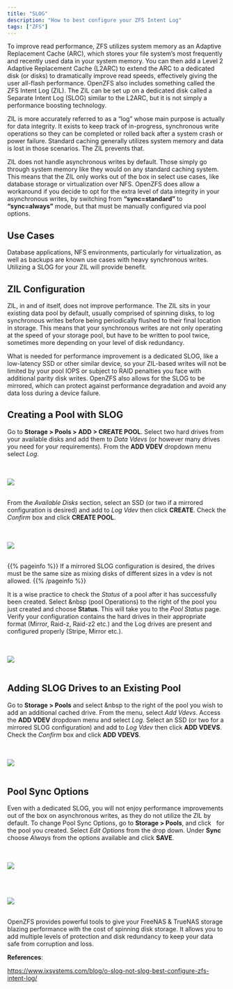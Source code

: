 ```yaml
---
title: "SLOG"
description: "How to best configure your ZFS Intent Log"
tags: ["ZFS"]
---
```


To improve read performance, ZFS utilizes system memory as an Adaptive Replacement Cache (ARC), which stores your file system’s 
most frequently and recently used data in your system memory. You can then add a Level 2 Adaptive Replacement Cache (L2ARC) to extend the ARC to a 
dedicated disk (or disks) to dramatically improve read speeds, effectively giving the user all-flash performance.  OpenZFS also includes something called the ZFS Intent Log (ZIL). The ZIL can be set up on a dedicated disk called a Separate Intent Log (SLOG) similar to the L2ARC, but it is not simply a performance boosting technology. 

ZIL is more accurately referred to as a “log” whose main purpose is actually for data integrity. 
It exists to keep track of in-progress, synchronous write operations so they can be completed or rolled back after a system crash or power failure. 
Standard caching generally utilizes system memory and data is lost in those scenarios. The ZIL prevents that.

ZIL does not handle asynchronous writes by default. Those simply go through system memory like they would on any standard caching system. 
This means that the ZIL only works out of the box in select use cases, like database storage or virtualization over NFS. OpenZFS does allow a workaround 
if you decide to opt for the extra level of data integrity in your asynchronous writes, by switching from **“sync=standard”** to **“sync=always”** mode, 
but that must be manually configured via pool options.

## Use Cases 

Database applications, NFS environments, particularly for virtualization, as well as backups are known use cases with heavy synchronous writes.  Utilizing a SLOG for your ZIL will provide benefit.

## ZIL Configuration

ZIL, in and of itself, does not improve performance. The ZIL sits in your existing data pool by default, usually comprised of spinning disks, to log synchronous writes before being periodically flushed to their final location in storage. This means that your synchronous writes are not only operating at the speed of your storage pool, but have to be written to pool twice, sometimes more depending on your level of disk redundancy.

What is needed for performance improvement is a dedicated SLOG, like a low-latency SSD or other similar device, so your ZIL-based writes will not be limited by your pool IOPS or subject to RAID penalties you face with additional parity disk writes. OpenZFS also allows for the SLOG to be mirrored, which can protect against performance degradation and avoid any data loss during a device failure.

## Creating a Pool with SLOG

Go to **Storage > Pools > ADD > CREATE POOL**.  Select two hard drives from your available disks and add them to *Data Vdevs* (or however many drives you need for your requirements).  From the **ADD VDEV** dropdown menu select *Log*. 

<br><br>
<img src="/images/slog1.png">
<br><br>

From the *Available Disks* section, select an SSD (or two if a mirrored configuration is desired) and add to *Log Vdev* then click **CREATE**.  Check the *Confirm* box and click **CREATE POOL**.

<br><br>
<img src="/images/slog2.png">
<br><br>

{{% pageinfo %}}
If a mirrored SLOG configuration is desired, the drives must be the same size as mixing disks of different sizes in a vdev is not allowed.
{{% /pageinfo %}}

It is a wise practice to check the *Status* of a pool after it has successfully been created. Select <i class="fas fa-cog" aria-hidden="true" title="Settings"></i>&nbsp (pool Operations) to the right of the pool you just created and choose **Status**.  This will take you to the *Pool Status* page.  Verify your configuration contains the hard drives in their appropriate format (Mirror, Raid-z, Raid-z2 etc.) and the Log drives are present and configured properly (Stripe, Mirror etc.).

<br><br>
<img src="/images/slog3.png">
<br><br>

## Adding SLOG Drives to an Existing Pool

Go to **Storage > Pools** and select <i class="fas fa-cog" aria-hidden="true" title="Settings"></i>&nbsp to the right of the pool you wish to add an additional cached drive.  From the menu, select *Add Vdevs*.  Access the **ADD VDEV** dropdown menu and select *Log*.  Select an SSD (or two for a mirrored SLOG configuration) and add to *Log Vdev* then click **ADD VDEVS**.  Check the *Confirm* box and click **ADD VDEVS**.

<br><br>
<img src="/images/slog6.png">
<br><br>

## Pool Sync Options

Even with a dedicated SLOG, you will not enjoy performance improvements out of the box on asynchronous writes, as they do not utilize the ZIL by default.  To change Pool Sync Options, go to **Storage > Pools**, and click <i class="fas fa-ellipsis-v" aria-hidden="true" title="Options"></i>&nbsp; for the pool you created. Select *Edit Options* from the drop down.  Under **Sync** choose *Always* from the options available and click **SAVE**.

<br><br>
<img src="/images/slog4.png">
<br><br>

<br><br>
<img src="/images/slog5.png">
<br><br>

OpenZFS provides powerful tools to give your FreeNAS & TrueNAS storage blazing performance with the cost of spinning disk storage. It allows you to add multiple levels of protection and disk redundancy to keep your data safe from corruption and loss.

**References**:

https://www.ixsystems.com/blog/o-slog-not-slog-best-configure-zfs-intent-log/
